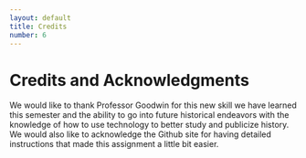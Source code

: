 ```yaml
---
layout: default
title: Credits
number: 6
---
```


# Credits and Acknowledgments
We would like to thank Professor Goodwin for this new skill we have learned this semester and the ability to go into future historical endeavors with the knowledge of how to use technology to better study and publicize history. We would also like to acknowledge the Github site for having detailed instructions that made this assignment a little bit easier.
